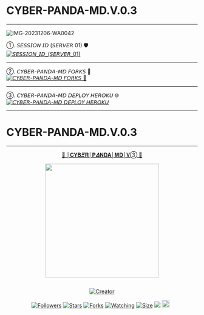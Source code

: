 # CYBER-PANDA-MD.V.0.3
__________
![IMG-20231206-WA0042](https://github.com/CYBER-x-SACHIYA-SL-MD-BOT/CYBER-PANDA-MD.V.0.3/assets/133668461/1f9ce998-691d-4394-ae3e-be7f3f51d4c6)

➀. 𝘚𝘌𝘚𝘚𝘐𝘖𝘕 𝘐𝘋 (𝘚𝘌𝘙𝘝𝘌𝘙 01) 🛡️ 
    <br>
<a href='https://replit.com/@Panda-22-SL/oror-1?v=1' target="_blank"><img alt='𝘚𝘌𝘚𝘚𝘐𝘖𝘕_𝘐𝘋_(𝘚𝘌𝘙𝘝𝘌𝘙_01)' src='https://img.shields.io/badge/Session_id-100000?style=for-the-badge&logo=scan&logoColor=white&labelColor=black&color=black'/></a>
___________

➁. 𝘊𝘠𝘉𝘌𝘙-𝘗𝘈𝘕𝘋𝘈-𝘔𝘋 𝘍𝘖𝘙𝘒𝘚 📌
    <br>
<a href='https://github.com/CYBER-x-SACHIYA-SL-MD-BOT/CYBER-PANDA-MD.V.0.3/forks' target="_blank"><img alt='𝘊𝘠𝘉𝘌𝘙-𝘗𝘈𝘕𝘋𝘈-𝘔𝘋 𝘍𝘖𝘙𝘒𝘚 📌' src='https://img.shields.io/badge/𝘊𝘠𝘉𝘌𝘙_𝘗𝘈𝘕𝘋𝘈_𝘔𝘋_𝘍𝘖𝘙𝘒𝘚-100000?style=for-the-badge&logo=scan&logoColor=white&labelColor=black&color=black'/></a>
___________

➂. 𝘊𝘠𝘉𝘌𝘙-𝘗𝘈𝘕𝘋𝘈-𝘔𝘋 𝘋𝘌𝘗𝘓𝘖𝘠 𝘏𝘌𝘙𝘖𝘒𝘜 🌐
    <br>
<a href='https://heroku.com/deploy?template=https://github.com/CYBER-x-SACHIYA-SL-MD-BOT/CYBER-PANDA-MD.V.0.3' target="_blank"><img alt='𝘊𝘠𝘉𝘌𝘙-𝘗𝘈𝘕𝘋𝘈-𝘔𝘋 𝘋𝘌𝘗𝘓𝘖𝘠 𝘏𝘌𝘙𝘖𝘒𝘜' src='https://img.shields.io/badge/𝘊𝘠𝘉𝘌𝘙_𝘗𝘈𝘕𝘋𝘈_𝘔𝘋_𝘋𝘌𝘗𝘓𝘖𝘠_𝘏𝘌𝘙𝘖𝘒𝘜-100000?style=for-the-badge&logo=scan&logoColor=white&labelColor=black&color=black'/></a>

____________
# CYBER-PANDA-MD.V.0.3
____________






<p align="center"> 
<u>🦋 │𝐂𝐘𝐁𝜩𝐑│𝐏𝜟𝐍𝐃𝐀│𝐌𝐃│𝐕➂ 🦋</u>
</p>
<p align="center">
<img src="https://github.com/CYBER-x-SACHIYA-SL-MD-BOT/CYBER-PANDA-MD.V.0.3/assets/133668461/1f9ce998-691d-4394-ae3e-be7f3f51d4c6" width="300" height="300"/>
</p>
<p align="center">
  <a href="#"><img src="http://readme-typing-svg.herokuapp.com?color=d1fa02&center=true&vCenter=true&multiline=false&lines=🦋+│𝐂𝐘𝐁𝜩𝐑+│𝐏𝜟𝐍𝐃𝐀+│𝐌𝐃+│𝐕➂🦋" alt="">
</p>
<p align="center">
<a href="#"><img title="Creator" src="https://img.shields.io/badge/Creator-Mrnima-red.svg?style=for-the-badge&logo=github"></a>
</p>
<p align="center">
<a href="https://github.com/darkmakerofc?tab=followers"><img title="Followers" src="https://img.shields.io/github/followers/AlipBot?color=green&style=flat-square"></a>
<a href="https://github.com/DarkMakerofc/Queen-Elisa-Md-V2/stargazers/"><img title="Stars" src="https://img.shields.io/github/stars/darkmakerofc/Queen-Elisa-MD-V2?color=white&style=flat-square"></a>
<a href="https://github.com/DarkMakerofc/Queen-Elisa-Md-V2/network/members"><img title="Forks" src="https://img.shields.io/github/forks/darkmakerofc/Queen-Elisa-MD-V2?color=yellow&style=flat-square"></a>
<a href="https://github.com/DarkMakerofc/Queen-Elisa-Md-V2/watchers"><img title="Watching" src="https://img.shields.io/github/watchers/darkmakerofc/Queen-Elisa-MD-V2?label=Watchers&color=red&style=flat-square"></a>
<a href="https://github.com/DarkMakerofc/Queen-Elisa-Md-V2/"><img title="Size" src="https://img.shields.io/github/repo-size/AlipBot/Api-Alpis?style=flat-square&color=darkred"></a>
<a href="https://hits.seeyoufarm.com"><img src="https://hits.seeyoufarm.com/api/count/incr/badge.svg?url=https://github.com/DarkMakerofc/Queen-Elisa-Md-V2/%2Fhit-counter&count_bg=%2379C83D&title_bg=%23555555&icon=probot.svg&icon_color=%2304FF00&title=hits&edge_flat=false"/></a>
<a href="https://github.com/DarkMakerofc/Queen-Elisa-Md-V2/graphs/commit-activity"><img height="20" src="https://img.shields.io/badge/Maintained-No-red.svg"></a>&nbsp;&nbsp;
</p>
